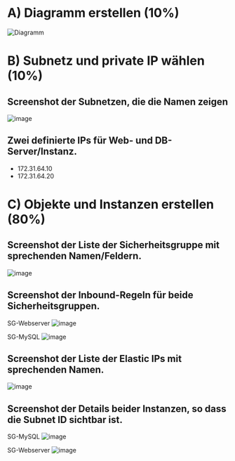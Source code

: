 # A) Diagramm erstellen (10%)

![Diagramm](https://github.com/user-attachments/assets/c882a6a5-6248-4e50-9baf-500abf47d345)


# B) Subnetz und private IP wählen (10%)

## Screenshot der Subnetzen, die die Namen zeigen

![image](https://github.com/user-attachments/assets/719c1871-c8d6-4b87-bead-da6e266c84be)


## Zwei definierte IPs für Web- und DB-Server/Instanz.
- 172.31.64.10
- 172.31.64.20

# C) Objekte und Instanzen erstellen (80%)

## Screenshot der Liste der Sicherheitsgruppe mit sprechenden Namen/Feldern.
![image](https://github.com/user-attachments/assets/7833df86-1fbb-4f45-817d-7b0568990fde)

## Screenshot der Inbound-Regeln für beide Sicherheitsgruppen.

SG-Webserver
![image](https://github.com/user-attachments/assets/800a7275-472c-4521-869e-189106ec7ad4)

SG-MySQL
![image](https://github.com/user-attachments/assets/e4aa6788-05be-46f8-9de7-949435bf0e3f)

## Screenshot der Liste der Elastic IPs mit sprechenden Namen.
![image](https://github.com/user-attachments/assets/920e7d21-8c7e-4d35-a618-ba7291223cc1)

## Screenshot der Details beider Instanzen, so dass die Subnet ID sichtbar ist.

SG-MySQL
![image](https://github.com/user-attachments/assets/9d45f6cc-fcbb-4915-988a-14af65c75965)

SG-Webserver
![image](https://github.com/user-attachments/assets/91b0c74f-f1eb-4931-bebc-cc14e2300058)
